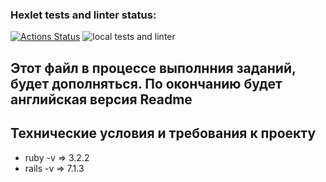 ### Hexlet tests and linter status:
[![Actions Status](https://github.com/tovarish39/rails-project-65/actions/workflows/hexlet-check.yml/badge.svg)](https://github.com/tovarish39/rails-project-65/actions)
![local tests and linter](https://github.com/tovarish39/rails-project-65/actions/workflows/rubyonrails.yml/badge.svg)

## Этот файл в процессе выполнния заданий, будет дополняться. По окончанию будет английская версия Readme

## Технические условия и требования к проекту
- ruby -v => 3.2.2
- rails -v => 7.1.3
